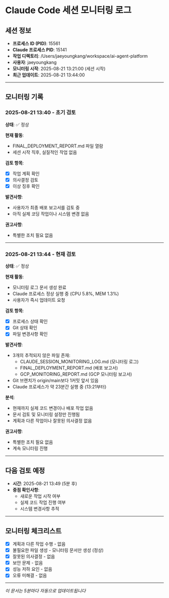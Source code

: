 # Claude Code 세션 모니터링 로그

## 세션 정보
- **프로세스 ID (PID)**: 15561
- **Claude 프로세스 PID**: 15141  
- **작업 디렉토리**: /Users/jaeyoungkang/workspace/ai-agent-platform
- **사용자**: jaeyoungkang
- **모니터링 시작**: 2025-08-21 13:21:00 (세션 시작)
- **최근 업데이트**: 2025-08-21 13:44:00

---

## 모니터링 기록

### 2025-08-21 13:40 - 초기 검토
**상태**: ✅ 정상

**현재 활동**:
- FINAL_DEPLOYMENT_REPORT.md 파일 열람
- 세션 시작 직후, 실질적인 작업 없음

**검토 항목**:
- [x] 작업 계획 확인
- [x] 의사결정 검토  
- [x] 이상 징후 확인

**발견사항**:
- 사용자가 최종 배포 보고서를 검토 중
- 아직 실제 코딩 작업이나 시스템 변경 없음

**권고사항**:
- 특별한 조치 필요 없음

---

### 2025-08-21 13:44 - 현재 검토
**상태**: ✅ 정상

**현재 활동**:
- 모니터링 로그 문서 생성 완료
- Claude 프로세스 정상 실행 중 (CPU 5.8%, MEM 1.3%)
- 사용자가 즉시 업데이트 요청

**검토 항목**:
- [x] 프로세스 상태 확인
- [x] Git 상태 확인
- [x] 파일 변경사항 확인

**발견사항**:
- 3개의 추적되지 않은 파일 존재:
  - CLAUDE_SESSION_MONITORING_LOG.md (모니터링 로그)
  - FINAL_DEPLOYMENT_REPORT.md (배포 보고서)
  - GCP_MONITORING_REPORT.md (GCP 모니터링 보고서)
- Git 브랜치가 origin/main보다 1커밋 앞서 있음
- Claude 프로세스가 약 23분간 실행 중 (13:21부터)

**분석**:
- 현재까지 실제 코드 변경이나 배포 작업 없음
- 문서 검토 및 모니터링 설정만 진행됨
- 계획과 다른 작업이나 잘못된 의사결정 없음

**권고사항**:
- 특별한 조치 필요 없음
- 계속 모니터링 진행

---

## 다음 검토 예정
- **시간**: 2025-08-21 13:49 (5분 후)
- **중점 확인사항**: 
  - 새로운 작업 시작 여부
  - 실제 코드 작업 진행 여부
  - 시스템 변경사항 추적

---

## 모니터링 체크리스트
- [x] 계획과 다른 작업 수행 - 없음
- [x] 불필요한 파일 생성 - 모니터링 문서만 생성 (정상)
- [x] 잘못된 의사결정 - 없음
- [x] 보안 문제 - 없음
- [x] 성능 저하 요인 - 없음
- [x] 오류 미해결 - 없음

---

*이 문서는 5분마다 자동으로 업데이트됩니다*